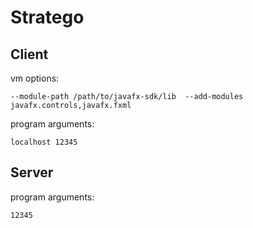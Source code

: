 # Stratego

## Client
vm options:

    --module-path /path/to/javafx-sdk/lib  --add-modules javafx.controls,javafx.fxml
    
program arguments:

    localhost 12345
    
## Server

program arguments:

    12345